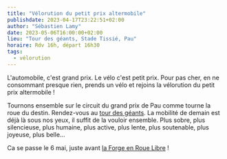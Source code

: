```yaml
---
title: "Vélorution du petit prix altermobile"
publishdate: 2023-04-17T23:22:51+02:00
author: "Sébastien Lamy"
date: 2023-05-06T16:00:00+02:00
lieu: "Tour des géants, Stade Tissié, Pau"
horaire: Rdv 16h, départ 16h30
tags:
  - vélorution
---
```


L'automobile, c'est grand prix. Le vélo c'est petit prix. Pour pas cher, en ne consommant presque rien, prends un vélo et rejoins la vélorution du petit prix altermobile ! 

<!--more-->

Tournons ensemble sur le circuit du grand prix de Pau comme tourne la roue du destin. Rendez-vous au [tour des géants](https://www.pau.fr/article/le-tour-des-geants-un-musee-exceptionnel). La mobilité de demain est déjà là sous nos yeux, il suffit de la vouloir ensemble. Plus sobre, plus silencieuse, plus humaine, plus active, plus lente, plus soutenable, plus joyeuse, plus belle...

Ca se passe le 6 mai, juste avant [la Forge en Roue Libre](/agenda/2023/la-forge-en-roue-libre/) !
